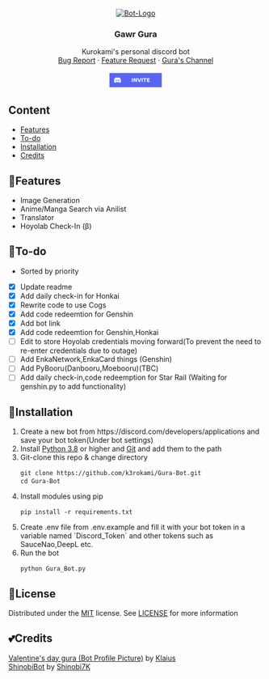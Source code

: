 <!-- Bot Information -->
<br />
<div align="center">
  <a href="https://discord.com/api/oauth2/authorize?client_id=1092730179232735243&permissions=8&scope=bot%20applications.commands">
    <img src="https://i.ibb.co/B44CdsN/96190259-p0-cropped-removebg-preview-1-1-cropped.png" alt="Bot-Logo" width="160" height="160">
  </a>

<h3 align="center">Gawr Gura</h3>
  <p align="center">
    Kurokami's personal discord bot
    <br />
    <a href="https://github.com/k3rokami/Gura-Bot/issues">Bug Report</a>
    ·
    <a href="https://github.com/k3rokami/Gura-Bot/issues">Feature Request</a>
    ·
    <a href="https://www.youtube.com/@GawrGura">Gura's Channel</a> <br> <br>
    <a href="https://discord.com/api/oauth2/authorize?client_id=1092730179232735243&permissions=8&scope=bot%20applications.commands">
      <img src="https://github.com/k3rokami/Gura-Bot/raw/main/Assets/Invite-Button.svg" alt="Invite Bot" width="104" height="28">
    </a>
  </p>
</div>

## **Content**
<ul>
<li><a href = "https://github.com/k3rokami/Gura-Bot#features">Features</li>
<li><a href = "https://github.com/k3rokami/Gura-Bot#to-do">To-do</li>
<!-- <li><a href = "https://github.com/k3rokami/Gura-Bot#bot-links">Bot Links</li> -->
<li><a href = "https://github.com/k3rokami/Gura-Bot#installation">Installation</li>
<!-- <li><a href = "https://github.com/k3rokami/Gura-Bot#recommended-hosting-services">Recommended Hosting Services</a></li> -->
<li><a href = "https://github.com/k3rokami/Gura-Bot#credits">Credits</a></li>
</ul>

## 🎏**Features**
- Image Generation
- Anime/Manga Search via Anilist
- Translator
- Hoyolab Check-In (β)


## 📝**To-do**
- Sorted by priority 
- [x] Update readme
- [x] Add daily check-in for Honkai
- [x] Rewrite code to use Cogs
- [x] Add code redeemtion for Genshin
- [x] Add bot link
- [x] Add code redeemtion for Genshin,Honkai
- [ ] Edit to store Hoyolab credentials moving forward(To prevent the need to re-enter credentials due to outage)
- [ ] Add EnkaNetwork,EnkaCard things (Genshin)
- [ ] Add PyBooru(Danbooru,Moebooru)(TBC)
- [ ] Add daily check-in,code redeemption for Star Rail (Waiting for genshin.py to add functionality)

## 🚀Installation
<ol>
<li>
Create a new bot from https://discord.com/developers/applications and save your bot token(Under bot settings)
</li>
<li>
Install <a href = "https://www.python.org/downloads/">Python 3.8</a> or higher and <a href = "https://git-scm.com/downloads">Git</a> and add them to the path</li>
</li>
<li>
Git-clone this repo & change directory

```
git clone https://github.com/k3rokami/Gura-Bot.git
cd Gura-Bot
```
</li>
<li>
Install modules using pip

```
pip install -r requirements.txt
```
</li>
<li>
Create .env file from .env.example and fill it with your bot token in a variable named `Discord_Token` and other tokens such as SauceNao,DeepL etc.
</li>
<li>
Run the bot

```
python Gura_Bot.py
```
</li>
</ol>

## 📃**License**
Distributed under the [MIT](https://github.com/k3rokami/Gura-Bot/blob/main/LICENSE) license. See [LICENSE](/LICENSE) for more information

## 💕**Credits**
[Valentine's day gura (Bot Profile Picture)](https://www.pixiv.net/en/artworks/96190259) by [Klaius](https://www.pixiv.net/en/users/6581079)<br />
[ShinobiBot](https://github.com/Shinobi7k/ShinobiBot) by [Shinobi7K](https://github.com/Shinobi7k/)
